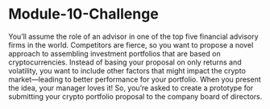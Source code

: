 # Module-10-Challenge
You’ll assume the role of an advisor in one of the top five financial advisory firms in the world. Competitors are fierce, so you want to propose a novel approach to assembling investment portfolios that are based on cryptocurrencies. Instead of basing your proposal on only returns and volatility, you want to include other factors that might impact the crypto market—leading to better performance for your portfolio.  When you present the idea, your manager loves it! So, you’re asked to create a prototype for submitting your crypto portfolio proposal to the company board of directors.
